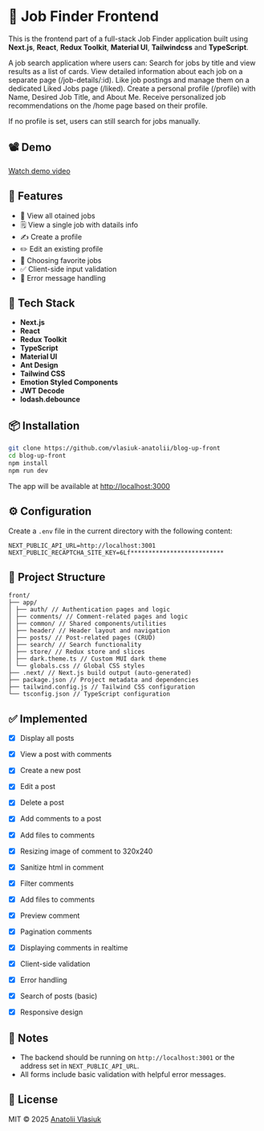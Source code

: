 # 📝 Job Finder Frontend

This is the frontend part of a full-stack Job Finder application built using **Next.js**, **React**, **Redux Toolkit**, **Material UI**, **Tailwindcss** and **TypeScript**. 

A job search application where users can:
Search for jobs by title and view results as a list of cards.
View detailed information about each job on a separate page (/job-details/:id).
Like job postings and manage them on a dedicated Liked Jobs page (/liked).
Create a personal profile (/profile) with Name, Desired Job Title, and About Me.
Receive personalized job recommendations on the /home page based on their profile.

If no profile is set, users can still search for jobs manually.

## 📽️ Demo

[Watch demo video]()

## 🚀 Features

* 📄 View all otained jobs
* 🗒️ View a single job with datails info
* ✍️ Create a profile
* ✏️ Edit an existing profile
* 💬 Choosing favorite jobs
* ✅ Client-side input validation
* 🔔 Error message handling

## 🧰 Tech Stack

* **Next.js**
* **React**
* **Redux Toolkit**
* **TypeScript**
* **Material UI**
* **Ant Design**
* **Tailwind CSS**
* **Emotion Styled Components**
* **JWT Decode**
* **lodash.debounce**

## 📦 Installation

```bash
git clone https://github.com/vlasiuk-anatolii/blog-up-front
cd blog-up-front
npm install
npm run dev
```

The app will be available at [http://localhost:3000](http://localhost:3000)

## ⚙️ Configuration

Create a `.env` file in the current directory with the following content:

```env
NEXT_PUBLIC_API_URL=http://localhost:3001
NEXT_PUBLIC_RECAPTCHA_SITE_KEY=6Lf**************************
```

## 📁 Project Structure

```
front/
├── app/
│ ├── auth/ // Authentication pages and logic
│ ├── comments/ // Comment-related pages and logic
│ ├── common/ // Shared components/utilities
│ ├── header/ // Header layout and navigation
│ ├── posts/ // Post-related pages (CRUD)
│ ├── search/ // Search functionality
│ ├── store/ // Redux store and slices
│ ├── dark.theme.ts // Custom MUI dark theme
│ └── globals.css // Global CSS styles
├── .next/ // Next.js build output (auto-generated)
├── package.json // Project metadata and dependencies
├── tailwind.config.js // Tailwind CSS configuration
└── tsconfig.json // TypeScript configuration
```

## ✅ Implemented

* [x] Display all posts
* [x] View a post with comments
* [x] Create a new post
* [x] Edit a post
* [x] Delete a post
* [x] Add comments to a post
* [x] Add files to comments
* [x] Resizing image of comment to 320x240
* [x] Sanitize html in comment
* [x] Filter comments
* [x] Add files to comments

* [x] Preview comment
* [x] Pagination comments
* [x] Displaying comments in realtime
* [x] Client-side validation
* [x] Error handling
* [x] Search of posts (basic)
* [x] Responsive design

## 📝 Notes

* The backend should be running on `http://localhost:3001` or the address set in `NEXT_PUBLIC_API_URL`.
* All forms include basic validation with helpful error messages.

## 📄 License

MIT © 2025 [Anatolii Vlasiuk](https://github.com/vlasiuk-anatolii)
